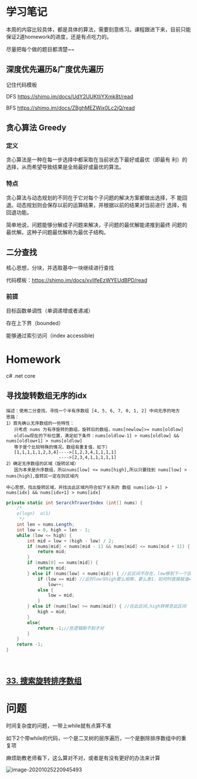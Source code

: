 # 学习笔记

本周的内容比较具体，都是具体的算法，需要刻意练习。课程跟进下来，目前只能保证2道homework的进度，还是有点吃力的。

尽量把每个做的题目都清楚~~

## 深度优先遍历&广度优先遍历

记住代码模板

DFS https://shimo.im/docs/UdY2UUKtliYXmk8t/read

BFS https://shimo.im/docs/ZBghMEZWix0Lc2jQ/read



## 贪心算法 Greedy

### 定义

贪心算法是一种在每一步选择中都采取在当前状态下最好或最优（即最有
利）的选择，从而希望导致结果是全局最好或最优的算法。

### 特点

贪心算法与动态规划的不同在于它对每个子问题的解决方案都做出选择，不
能回退。动态规划则会保存以前的运算结果，并根据以前的结果对当前进行
选择，有回退功能。

简单地说，问题能够分解成子问题来解决，子问题的最优解能递推到最终
问题的最优解。这种子问题最优解称为最优子结构。




## 二分查找

核心思想，分块，并选取基中一块继续进行查找

代码模板：https://shimo.im/docs/xvIIfeEzWYEUdBPD/read

### 前提

目标函数单调性（单调递增或者递减）

存在上下界（bounded）

能够通过索引访问（index accessible)



# Homework

c# .net core

## 寻找旋转数组无序的idx

```
描述：使用二分查找，寻找一个半有序数组 [4, 5, 6, 7, 0, 1, 2] 中间无序的地方
思路： 
1）首先确认无序数组的一些特性：
   只考虑 nums 为有序旋转的数组，旋转后的数组，nums[newlow]>= nums[oldlow]
   oldlow现在的下标位置，满足如下条件：nums[oldlow-1] > nums[oldlow] && nums[oldlow+1] > nums[oldlow] 
   等于是个比较特殊的情况，数组有重复值，如下）
   [1,1,1,1,1,2,3,4]---->[1,2,3,4,1,1,1,1]
                    ---->[2,3,4,1,1,1,1,1]
2）确定无序数组的区域（旋转区域）
   因为本来是升序数组，所以nums[low] <= nums[high],所以只要找到 nums[low] > nums[high],旋转区一定在则区域内
```

    中心思想，找出旋转区域，并找出此区域内符合如下关系的 数组 nums[idx-1] > nums[idx] && nums[idx+1] > nums[idx] 

```c#
private static int SerarchTraverIndex (int[] nums) {
    /* 
    o(logn)  o(1)
     */
    int len = nums.Length;
    int low = 0, high = len - 1;
    while (low <= high) {
        int mid = low + (high - low) / 2;
        if (nums[mid] < nums[mid - 1] && nums[mid] <= nums[mid + 1]) {
            return mid;
        }
        if (nums[0] == nums[mid]) {
            return mid;
        } else if (nums[low] < nums[mid]) { //此区间不存在，low移到下一个区间
            if (low == mid) //此时low与high要么相等，要么差1，如何时直接赋值=high,则可能死循环，所以+1
                low++;
            else {
                low = mid;
            }
        } else if (nums[low] >= nums[mid]) { //在此区间,high转移至此区间
            high = mid;
        }
        else{
            return -1;//些逻辑跑不到才对
        }
    }
    return -1;
}
```

​	

## [33. 搜索旋转排序数组](https://leetcode-cn.com/problems/search-in-rotated-sorted-array/)



# 问题

时间复杂度的问题，一带上while就有点算不准

如下2个带while的代码，一个是二叉树的层序遍历，一个是删除排序数组中的重复项

麻烦助教老师看下，这么算对不对，或者是有没有更好的办法来计算



![image-20201025220945493](D:\99.dean_pc\08.geektime\03.算法训练营_正式\algrothimcode\algorithm017\Week_04\pics\image-20201025220945493.png)